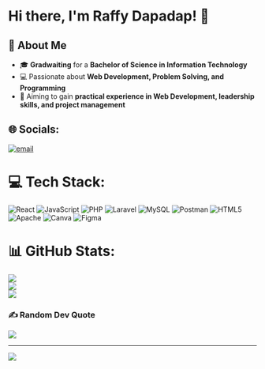 # Hi there, I'm Raffy Dapadap! 👋

## 🚀 About Me

- 🎓 **Gradwaiting** for a **Bachelor of Science in Information Technology**
- 💻 Passionate about **Web Development, Problem Solving, and Programming**
- 🎯 Aiming to gain **practical experience in Web Development, leadership skills, and project management**

## 🌐 Socials:
[![email](https://img.shields.io/badge/Email-D14836?logo=gmail&logoColor=white)](mailto:raffymaranan22@gmail.com) 

# 💻 Tech Stack:
![React](https://img.shields.io/badge/react-%2320232a.svg?style=for-the-badge&logo=react&logoColor=%2361DAFB) ![JavaScript](https://img.shields.io/badge/javascript-%23323330.svg?style=for-the-badge&logo=javascript&logoColor=%23F7DF1E) ![PHP](https://img.shields.io/badge/php-%23777BB4.svg?style=for-the-badge&logo=php&logoColor=white) ![Laravel](https://img.shields.io/badge/laravel-%23FF2D20.svg?style=for-the-badge&logo=laravel&logoColor=white) ![MySQL](https://img.shields.io/badge/mysql-4479A1.svg?style=for-the-badge&logo=mysql&logoColor=white) ![Postman](https://img.shields.io/badge/Postman-FF6C37?style=for-the-badge&logo=postman&logoColor=white) ![HTML5](https://img.shields.io/badge/html5-%23E34F26.svg?style=for-the-badge&logo=html5&logoColor=white) ![Apache](https://img.shields.io/badge/apache-%23D42029.svg?style=for-the-badge&logo=apache&logoColor=white) ![Canva](https://img.shields.io/badge/Canva-%2300C4CC.svg?style=for-the-badge&logo=Canva&logoColor=white) ![Figma](https://img.shields.io/badge/figma-%23F24E1E.svg?style=for-the-badge&logo=figma&logoColor=white)
# 📊 GitHub Stats:
![](https://github-readme-stats.vercel.app/api?username=devrapi&theme=react&hide_border=true&include_all_commits=true&count_private=true)<br/>
![](https://github-readme-streak-stats.herokuapp.com/?user=devrapi&theme=react&hide_border=true)<br/>
![](https://github-readme-stats.vercel.app/api/top-langs/?username=devrapi&theme=react&hide_border=true&include_all_commits=true&count_private=true&layout=compact)

### ✍️ Random Dev Quote
![](https://quotes-github-readme.vercel.app/api?type=horizontal&theme=radical)

---
[![](https://visitcount.itsvg.in/api?id=devrapi&icon=5&color=0)](https://visitcount.itsvg.in)

<!-- Proudly created with GPRM ( https://gprm.itsvg.in ) -->
